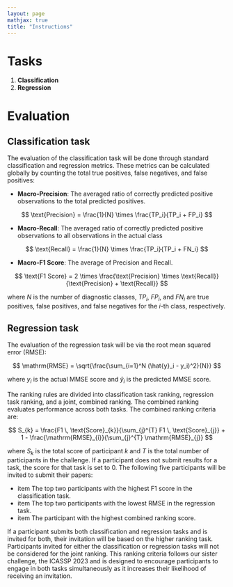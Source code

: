 ```yaml
---
layout: page
mathjax: true
title: "Instructions"
---
```


# Tasks
1. **Classification**
2. **Regression**

# Evaluation 
## Classification task 

The evaluation of the classification task will be done through standard classification and regression metrics. These metrics can be calculated globally by counting the total true positives, false negatives, and false positives:
- **Macro-Precision**: The averaged ratio of correctly predicted positive observations to the total predicted positives.

$$ \text{Precision} = \frac{1}{N} \times \frac{TP_i}{TP_i + FP_i} $$

- **Macro-Recall**: The averaged ratio of correctly predicted positive observations to all observations in the actual class

$$ \text{Recall} = \frac{1}{N} \times \frac{TP_i}{TP_i + FN_i} $$

- **Macro-F1 Score**: The average of Precision and Recall.

$$ \text{F1 Score} = 2 \times \frac{\text{Precision} \times \text{Recall}}{\text{Precision} + \text{Recall}} $$

where $N$ is the number of diagnostic classes, $TP_i$, $FP_i$, and $FN_i$ are true positives, false positives, and false negatives for the $i$-th class, respectively.

## Regression task

The evaluation of the regression task will be via the root mean squared error (RMSE):


$$ \mathrm{RMSE} = \sqrt{\frac{\sum_{i=1}^N (\hat{y}_i - y_i)^2}{N}} $$


where $y_i$ is the actual MMSE score and $\hat{y}_i$ is the predicted MMSE score.

The ranking rules are divided into classification task ranking, regression task ranking, and a joint, combined ranking. The combined ranking evaluates performance across both tasks. The combined ranking criteria are:

$$ S_{k} = \frac{F1 \, \text{Score}_{k}}{\sum_{j}^{T} F1 \, \text{Score}_{j}} + 1 - \frac{\mathrm{RMSE}_{i}}{\sum_{j}^{T} \mathrm{RMSE}_{j}} $$

where $S_{k}$ is the total score of participant $k$ and $T$ is the total number of participants in the challenge. If a participant does not submit results for a task, the score for that task is set to 0. The following five participants will be invited to submit their papers: 

- item The top two participants with the highest F1 score in the classification task.
- item The top two participants with the lowest RMSE in the regression task.
- item The participant with the highest combined ranking score.

If a participant submits both classification and regression tasks and is invited for both, their invitation will be based on the higher ranking task. Participants invited for either the classification or regression tasks will not be considered for the joint ranking. This ranking criteria follows our sister challenge, the ICASSP 2023 and is designed to encourage participants to engage in both tasks simultaneously as it increases their likelihood of receiving an invitation.

